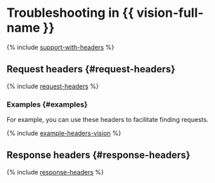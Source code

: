 # Troubleshooting in {{ vision-full-name }}

{% include [support-with-headers](../../_includes/ai-common/support-with-headers.md) %}

## Request headers {#request-headers}

{% include [request-headers](../../_includes/ai-common/request-headers.md) %}

### Examples {#examples}

For example, you can use these headers to facilitate finding requests.

{% include [example-headers-vision](../../_includes/ai-common/example-headers-vision.md) %}

## Response headers {#response-headers}

{% include [response-headers](../../_includes/ai-common/response-headers.md) %}
